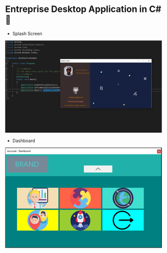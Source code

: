 # Entreprise Desktop Application in C# :rocket:

- Splash Screen

![alt text](https://github.com/blaiseAI/first-electronjs-app/blob/master/SplashScreem.PNG "Logo Title Text 1")

- Dashboard

![alt text](https://github.com/blaiseAI/first-electronjs-app/blob/master/Dashboard.PNG "Logo Title Text 1")



